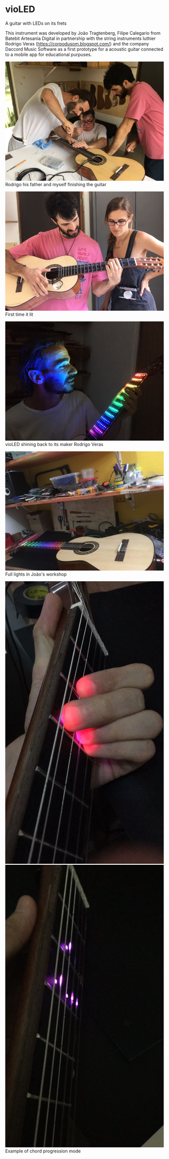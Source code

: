 # vioLED
A guitar with LEDs on its frets

This instrument was developed by João Tragtenberg, Filipe Calegario from Batebit Artesania Digital in partnership with the string instruments luthier Rodrigo Veras (https://corpodusom.blogspot.com/) and the company Daccord Music Software as a first prototype for a acoustic guitar connected to a mobile app for educational purpuses.

![Rodrigo his father and myself finishing the guitar](/Media/IMG_1703.JPG)
Rodrigo his father and myself finishing the guitar

![First time it lit](Media/IMG_1704.JPG)
First time it lit

![vioLED shining back to its maker Rodrigo Veras](Media/IMG_1706.JPG)
vioLED shining back to its maker Rodrigo Veras

![Full lights in João's workshop](Media/IMG_1745.JPG)
Full lights in João's workshop

![Example of chord progression mode](Media/IMG_1746.JPG) ![Example of chord progression mode](Media/IMG_1747.JPG)
Example of chord progression mode
